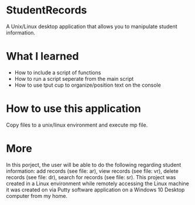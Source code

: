 # StudentRecords
A Unix/Linux desktop application that allows you to manipulate student information.

# What I learned
* How to include a script of functions 
* How to run a script seperate from the main script
* How to use tput cup to organize/position text on the console

# How to use this application
Copy files to a unix/linux environment and execute mp file.

# More
In this porject, the user will be able to do the following regarding student information: add records (see file: ar), view records (see file: vr), delete records (see file: dr), search for records (see file: sr). This project was created in a Linux environment while remotely accessing the Linux machine it was created on via Putty software application on a Windows 10 Desktop computer from my home.
